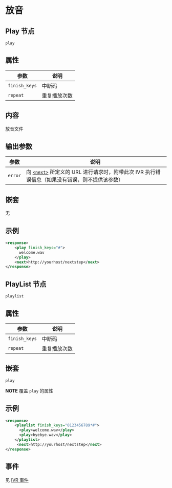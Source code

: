 # 放音
<!-- toc -->

## Play 节点

```
play
```

## 属性

| 参数                  | 说明                                      |
| --------------------- |  ---------------------------------------- |
| `finish_keys`         | 中断码                                    |
| `repeat`              | 重复播放次数                              |


## 内容
放音文件

## 输出参数
参数            | 说明                   
--------------- | -----------------------
`error`         | 向 [`<next>`](./next.md) 所定义的 URL 进行请求时，附带此次 IVR 执行错误信息（如果没有错误，则不提供该参数）


## 嵌套
无

## 示例

```xml
<response>
    <play finish_keys="#">
      welcome.wav
    </play>
    <next>http://yourhost/nextstep</next>
</response>
```

## PlayList 节点

```
playlist
```

## 属性

| 参数                  | 说明                                      |
| --------------------- |  ---------------------------------------- |
| `finish_keys`         | 中断码                                    |
| `repeat`              | 重复播放次数                              |

## 嵌套
`play`

**NOTE** 覆盖 `play` 的属性

## 示例

```xml
<response>
    <playlist finish_keys="0123456789*#">
      <play>welcome.wav</play>
      <play>byebye.wav</play>
    </playlist>
     <next>http://yourhost/nextstep</next>
</response>
```

## 事件

见 [IVR 事件](../evt/ivr/index.md)
